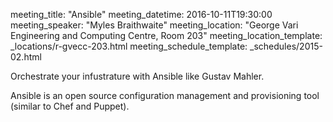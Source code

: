 meeting_title: "Ansible"
meeting_datetime: 2016-10-11T19:30:00
meeting_speaker: "Myles Braithwaite"
meeting_location: "George Vari Engineering and Computing Centre, Room 203"
meeting_location_template: _locations/r-gvecc-203.html
meeting_schedule_template: _schedules/2015-02.html

<p class="lead">Orchestrate your infustrature with Ansible like Gustav Mahler.</p>

Ansible is an open source configuration management and provisioning tool (similar to Chef and Puppet).
